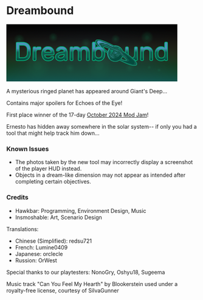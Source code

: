 # Dreambound

![A logo spelling out Dreambound](Banner.png)

A mysterious ringed planet has appeared around Giant's Deep...

Contains major spoilers for Echoes of the Eye!

First place winner of the 17-day [October 2024 Mod Jam](https://outerwildsmods.com/jam/oct-2024/)!

Ernesto has hidden away somewhere in the solar system-- if only you had a tool that might help track him down...

### Known Issues

- The photos taken by the new tool may incorrectly display a screenshot of the player HUD instead.
- Objects in a dream-like dimension may not appear as intended after completing certain objectives.

### Credits

- Hawkbar: Programming, Environment Design, Music
- Insmoshable: Art, Scenario Design

Translations:
- Chinese (Simplified): redsu721
- French: Lumine0409
- Japanese: orclecle
- Russion: OrWest

Special thanks to our playtesters: NonoGry, Oshyu18, Sugeema

Music track "Can You Feel My Hearth" by Blookerstein used under a royalty-free license, courtesy of SiIvaGunner
